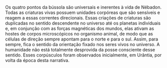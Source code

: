 ﻿Os quatro pontos da bússola são universais e inerentes à vida de Nébadon. Todas as criaturas vivas possuem unidades corpóreas que são sensíveis e reagem a essas correntes direcionais. Essas criações de criaturas são duplicadas no sentido descendente no universo até os planetas individuais e, em conjunção com as forças magnéticas dos mundos, elas ativam as hostes de corpos microscópicos no organismo animal, de modo que as células de direção sempre apontam para o norte e para o sul. Assim, para sempre, fica o sentido da orientação fixado nos seres vivos no universo. A humanidade não está totalmente desprovida da posse consciente desse sentido. Esses corpúsculos foram observados inicialmente, em Urântia, por volta da época desta narrativa.
